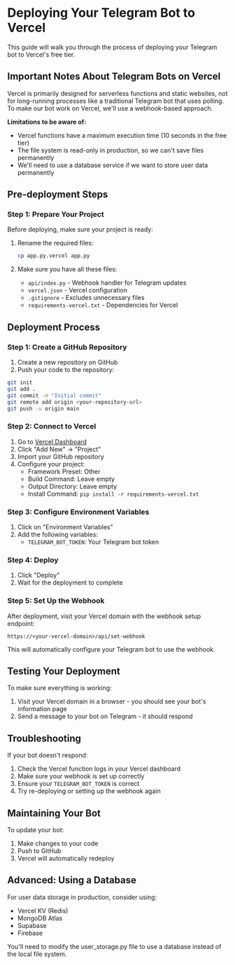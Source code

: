 # Deploying Your Telegram Bot to Vercel

This guide will walk you through the process of deploying your Telegram bot to Vercel's free tier.

## Important Notes About Telegram Bots on Vercel

Vercel is primarily designed for serverless functions and static websites, not for long-running processes like a traditional Telegram bot that uses polling. To make our bot work on Vercel, we'll use a webhook-based approach.

**Limitations to be aware of:**
- Vercel functions have a maximum execution time (10 seconds in the free tier)
- The file system is read-only in production, so we can't save files permanently
- We'll need to use a database service if we want to store user data permanently

## Pre-deployment Steps

### Step 1: Prepare Your Project

Before deploying, make sure your project is ready:

1. Rename the required files:
   ```bash
   cp app.py.vercel app.py
   ```

2. Make sure you have all these files:
   - `api/index.py` - Webhook handler for Telegram updates
   - `vercel.json` - Vercel configuration
   - `.gitignore` - Excludes unnecessary files
   - `requirements-vercel.txt` - Dependencies for Vercel

## Deployment Process

### Step 1: Create a GitHub Repository

1. Create a new repository on GitHub
2. Push your code to the repository:

```bash
git init
git add .
git commit -m "Initial commit"
git remote add origin <your-repository-url>
git push -u origin main
```

### Step 2: Connect to Vercel

1. Go to [Vercel Dashboard](https://vercel.com/dashboard)
2. Click "Add New" → "Project"
3. Import your GitHub repository
4. Configure your project:
   - Framework Preset: Other
   - Build Command: Leave empty
   - Output Directory: Leave empty
   - Install Command: `pip install -r requirements-vercel.txt`

### Step 3: Configure Environment Variables

1. Click on "Environment Variables"
2. Add the following variables:
   - `TELEGRAM_BOT_TOKEN`: Your Telegram bot token

### Step 4: Deploy

1. Click "Deploy"
2. Wait for the deployment to complete

### Step 5: Set Up the Webhook

After deployment, visit your Vercel domain with the webhook setup endpoint:

```
https://<your-vercel-domain>/api/set-webhook
```

This will automatically configure your Telegram bot to use the webhook.

## Testing Your Deployment

To make sure everything is working:

1. Visit your Vercel domain in a browser - you should see your bot's information page
2. Send a message to your bot on Telegram - it should respond

## Troubleshooting

If your bot doesn't respond:

1. Check the Vercel function logs in your Vercel dashboard
2. Make sure your webhook is set up correctly
3. Ensure your `TELEGRAM_BOT_TOKEN` is correct
4. Try re-deploying or setting up the webhook again

## Maintaining Your Bot

To update your bot:

1. Make changes to your code
2. Push to GitHub
3. Vercel will automatically redeploy

## Advanced: Using a Database

For user data storage in production, consider using:

- Vercel KV (Redis)
- MongoDB Atlas
- Supabase
- Firebase

You'll need to modify the user_storage.py file to use a database instead of the local file system.